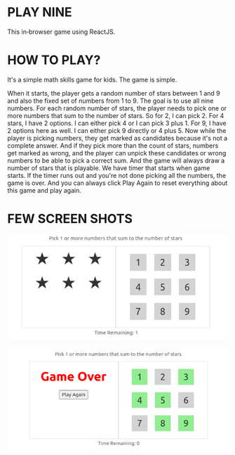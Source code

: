 # PLAY NINE
This in‑browser game using ReactJS. 

# HOW TO PLAY?
It's a simple math skills game for kids. The game is simple. 

When it starts, the player gets a random number of stars between 1 and 9 and also the fixed set of numbers from 1 to 9. The goal is to use all nine numbers. For each random number of stars, the player needs to pick one or more numbers that sum to the number of stars. So for 2, I can pick 2. For 4 stars, I have 2 options. I can either pick 4 or I can pick 3 plus 1. For 9, I have 2 options here as well. I can either pick 9 directly or 4 plus 5. Now while the player is picking numbers, they get marked as candidates because it's not a complete answer. And if they pick more than the count of stars, numbers get marked as wrong, and the player can unpick these candidates or wrong numbers to be able to pick a correct sum. And the game will always draw a number of stars that is playable. We have timer that starts when game starts. If the timer runs out and you're not done picking all the numbers, the game is over. And you can always click Play Again to reset everything about this game and play again.

# FEW SCREEN SHOTS

![image.png](images/play_nine_1.png)<br><br>
![image.png](images/play_nine_2.png)<br><br>